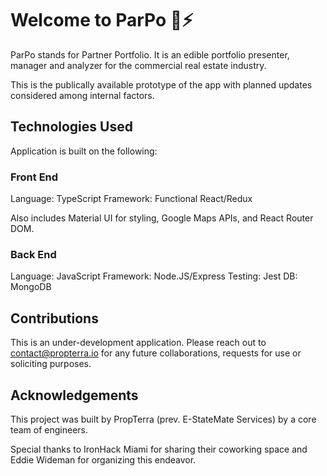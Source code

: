 # Welcome to ParPo 🏢⚡

ParPo stands for Partner Portfolio. It is an edible portfolio presenter, manager and analyzer for the commercial real estate industry.

This is the publically available prototype of the app with planned updates considered among internal factors.

## Technologies Used

Application is built on the following:

### Front End

Language: TypeScript
Framework: Functional React/Redux

Also includes Material UI for styling, Google Maps APIs, and React Router DOM.

### Back End

Language: JavaScript
Framework: Node.JS/Express
Testing: Jest
DB: MongoDB

## Contributions

This is an under-development application. Please reach out to contact@propterra.io for any future collaborations, requests for use or soliciting purposes.

## Acknowledgements

This project was built by PropTerra (prev. E-StateMate Services) by a core team of engineers.

Special thanks to IronHack Miami for sharing their coworking space and Eddie Wideman for organizing this endeavor.